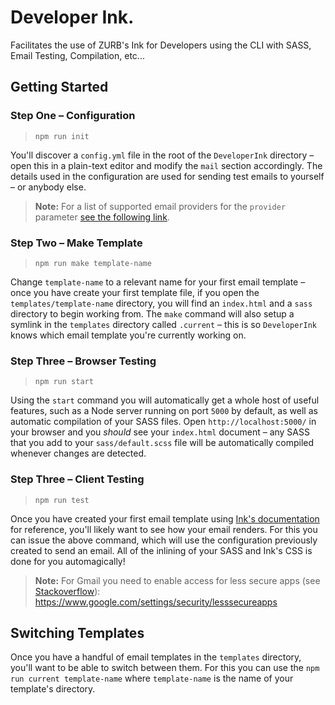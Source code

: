 # Developer Ink.

Facilitates the use of ZURB's Ink for Developers using the CLI with SASS, Email Testing, Compilation, etc...

## Getting Started

### Step One &ndash; Configuration

> `npm run init`

You'll discover a `config.yml` file in the root of the `DeveloperInk` directory &ndash; open this in a plain-text editor and modify the `mail` section accordingly. The details used in the configuration are used for sending test emails to yourself &ndash; or anybody else.

> **Note:** For a list of supported email providers for the `provider` parameter [see the following link](https://github.com/andris9/nodemailer-wellknown#supported-services).

### Step Two &ndash; Make Template

> `npm run make template-name`

Change `template-name` to a relevant name for your first email template &ndash; once you have create your first template file, if you open the `templates/template-name` directory, you will find an `index.html` and a `sass` directory to begin working from. The `make` command will also setup a symlink in the `templates` directory called `.current` &ndash; this is so `DeveloperInk` knows which email template you're currently working on.

### Step Three &ndash; Browser Testing

> `npm run start`

Using the `start` command you will automatically get a whole host of useful features, such as a Node server running on port `5000` by default, as well as automatic compilation of your SASS files. Open `http://localhost:5000/` in your browser and you *should* see your `index.html` document &ndash; any SASS that you add to your `sass/default.scss` file will be automatically compiled whenever changes are detected.

### Step Three &ndash; Client Testing

> `npm run test`

Once you have created your first email template using [Ink's documentation](http://zurb.com/ink/docs.php) for reference, you'll likely want to see how your email renders. For this you can issue the above command, which will use the configuration previously created to send an email. All of the inlining of your SASS and Ink's CSS is done for you automagically!

> **Note:** For Gmail you need to enable access for less secure apps (see [Stackoverflow](http://stackoverflow.com/questions/26948516/nodemailer-invalid-login)): https://www.google.com/settings/security/lesssecureapps

## Switching Templates

Once you have a handful of email templates in the `templates` directory, you'll want to be able to switch between them. For this you can use the `npm run current template-name` where `template-name` is the name of your template's directory.
